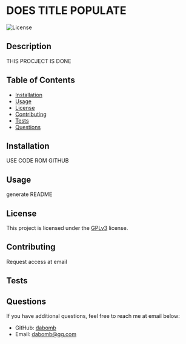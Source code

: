 # DOES TITLE POPULATE
  
  ![License](https://img.shields.io/badge/license-GPLv3-blue.svg)
  
  ## Description
  
  THIS PROCJECT IS DONE
  
  ## Table of Contents
  - [Installation](#installation)
  - [Usage](#usage)
  - [License](#license)
  - [Contributing](#contributing)
  - [Tests](#tests)
  - [Questions](#questions)
  
  ## Installation
  
  USE CODE ROM GITHUB
  
  ## Usage
  
  generate README
  
  ## License
  
  This project is licensed under the [GPLv3](https://www.gnu.org/licenses/gpl-3.0) license.
  
  ## Contributing
  
  Request access at email 
  
  ## Tests
  
  
  
  ## Questions
  
  If you have additional questions, feel free to reach me at email below:
  - GitHub: [dabomb](https://github.com/dabomb)
  - Email: [dabomb@gg.com](mailto:dabomb@gg.com)
  